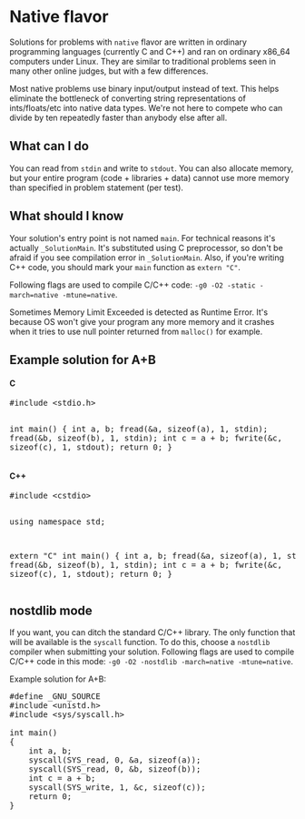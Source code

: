 # Native flavor

Solutions for problems with `native` flavor
are written in ordinary programming languages
(currently C and C++) and ran on ordinary
x86_64 computers under Linux. They are similar
to traditional problems seen in many other online 
judges, but with a few differences.

Most native problems use binary
input/output instead of text. This helps eliminate
the bottleneck of converting string representations
of ints/floats/etc into native data types.
We're not here to compete who can divide by ten
repeatedly faster than anybody else after all.

## What can I do

You can read from `stdin` and write to `stdout`.
You can also allocate memory, but your entire program
(code + libraries + data) cannot use more memory
than specified in problem statement (per test).

## What should I know

Your solution's entry point is not named `main`.
For technical reasons it's actually `_SolutionMain`.
It's substituted using C preprocessor, so don't be
afraid if you see compilation error in `_SolutionMain`.
Also, if you're writing C++ code, you should mark your
`main` function as `extern "C"`.

Following flags are used to compile C/C++ code:
`-g0 -O2 -static -march=native -mtune=native`.

Sometimes Memory Limit Exceeded is detected as
Runtime Error. It's because OS won't give your program
any more memory and it crashes when it tries to use
null pointer returned from `malloc()` for example.

## Example solution for A+B

<div class="row">
<div class="col-sm-6">
<h4>C</h4>
<pre>
#include &lt;stdio.h&gt;

int main()
{
    int a, b;
    fread(&a, sizeof(a), 1, stdin);
    fread(&b, sizeof(b), 1, stdin);
    int c = a + b;
    fwrite(&c, sizeof(c), 1, stdout);
    return 0;
}
</pre>
</div>

<div class="col-sm-6">
<h4>C++</h4>
<pre>
#include &lt;cstdio&gt;

using namespace std;

extern "C"
int main()
{
    int a, b;
    fread(&a, sizeof(a), 1, stdin);
    fread(&b, sizeof(b), 1, stdin);
    int c = a + b;
    fwrite(&c, sizeof(c), 1, stdout);
    return 0;
}
</pre>
</div>
</div>

## nostdlib mode

If you want, you can ditch the standard C/C++ library.
The only function that will be available is the
`syscall` function. To do this, choose a `nostdlib`
compiler when submitting your solution.
Following flags are used to compile C/C++ 
code in this mode:
`-g0 -O2 -nostdlib -march=native -mtune=native`.

Example solution for A+B:

<pre>
#define _GNU_SOURCE
#include &lt;unistd.h&gt;
#include &lt;sys/syscall.h&gt;

int main()
{
    int a, b;
    syscall(SYS_read, 0, &a, sizeof(a));
    syscall(SYS_read, 0, &b, sizeof(b));
    int c = a + b;
    syscall(SYS_write, 1, &c, sizeof(c));
    return 0;
}
</pre>